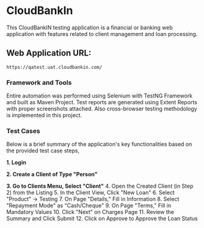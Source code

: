 # CloudBankIn
This CloudBankIN testing application is a financial or banking web application with features related to client management and loan processing.

## Web Application URL:

```https://qatest.uat.cloudbankin.com/```

### Framework and Tools
Entire automation was performed using Selenium with TestNG Framework and built as Maven Project. Test reports are generated using Extent Reports with proper screenshots attached. Also cross-browser testing methodology is implemented in this project.

### Test Cases
Below is a brief summary of the application's key functionalities based on the provided test case steps,

**1. Login**

**2. Create a Client of Type "Person"**

**3. Go to Clients Menu, Select "Client"**
4. Open the Created Client (in Step 2) from the Listing
5. In the Client View, Click "New Loan"
6. Select "Product" -> Testing
7. On Page "Details," Fill in Information
8. Select "Repayment Mode" as "Cash/Cheque"
9. On Page "Terms," Fill in Mandatory Values
10. Click "Next" on Charges Page
11. Review the Summary and Click Submit
12. Click on Approve to Approve the Loan Status
